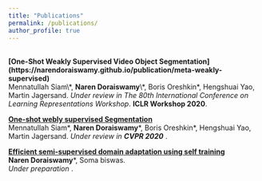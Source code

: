 ```yaml
---
title: "Publications"
permalink: /publications/
author_profile: true
---
```

<br>
<b>[One-Shot Weakly Supervised Video Object Segmentation](https://narendoraiswamy.github.io/publication/meta-weakly-supervised)</b> <br> 
Mennatullah Siam\*, <b>Naren Doraiswamy</b>\*, Boris Oreshkin*, Hengshuai Yao, Martin Jagersand.
<i>Under review in The 80th International Conference on Learning Representations Workshop</i>. <b> ICLR Workshop 2020</b>.

<b>[One-shot webly supervised Segmentation](http://narendoraiswamy.github.io/publication/Dynamic_incremental_few_shot_learning)</b> <br> 
Mennatullah Siam\*, <b>Naren Doraiswamy</b>\*, Boris Oreshkin*, Hengshuai Yao, Martin Jagersand.
<i>Under review in <b>CVPR 2020</b> </i>. 


<b>[Efficient semi-supervised domain adaptation using self training](http://narendoraiswamy.github.io/publication/semi-supervised-adaptation)</b> <br> 
<b>Naren Doraiswamy</b>\*, Soma biswas.<br> 
<i>Under preparation<b></b> </i>. 
